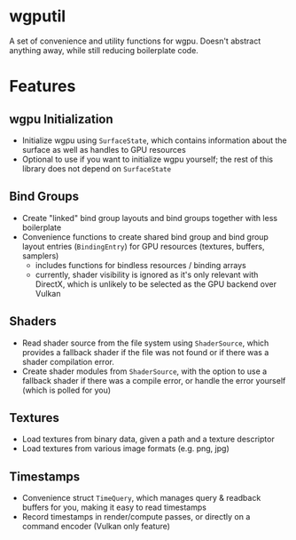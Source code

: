 # wgputil

A set of convenience and utility functions for wgpu. Doesn't abstract anything away, while still reducing boilerplate code.

# Features

## wgpu Initialization

- Initialize wgpu using `SurfaceState`, which contains information about the surface as well as handles to GPU resources
- Optional to use if you want to initialize wgpu yourself; the rest of this library does not depend on `SurfaceState`

## Bind Groups

- Create "linked" bind group layouts and bind groups together with less boilerplate
- Convenience functions to create shared bind group and bind group layout entries (`BindingEntry`) for GPU resources (textures, buffers, samplers)
    - includes functions for bindless resources / binding arrays
    - currently, shader visibility is ignored as it's only relevant with DirectX, which is unlikely to be selected as the GPU backend over Vulkan

## Shaders

- Read shader source from the file system using `ShaderSource`, which provides a fallback shader if the file was not found or if there was a shader compilation error.
- Create shader modules from `ShaderSource`, with the option to use a fallback shader if there was a compile error, or handle the error yourself (which is polled for you)

## Textures

- Load textures from binary data, given a path and a texture descriptor
- Load textures from various image formats (e.g. png, jpg)

## Timestamps

- Convenience struct `TimeQuery`, which manages query & readback buffers for you, making it easy to read timestamps
- Record timestamps in render/compute passes, or directly on a command encoder (Vulkan only feature)